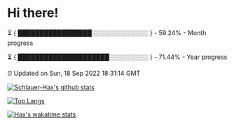 # Hi there!

⏳ { █████████████████░░░░░░░░░░░░░ } - 59.24% - Month progress

⏳ { █████████████████████░░░░░░░░░ } - 71.44% - Year progress

⏰ Updated on Sun, 18 Sep 2022 18:31:14 GMT


[![Schlauer-Hax's github stats](https://github-readme-stats.vercel.app/api?username=Schlauer-Hax&show_icons=true&theme=dark&count_private=true)](https://github.com/Schlauer-Hax)


[![Top Langs](https://github-readme-stats.vercel.app/api/top-langs/?username=Schlauer-Hax&layout=compact&theme=dark)](https://github.com/Schlauer-Hax?tab=repositories)


[![Hax's wakatime stats](https://github-readme-stats.vercel.app/api/wakatime?username=Hax&theme=dark)](https://wakatime.com/@Hax)

